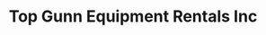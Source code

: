 ---
title: "Top Gunn Equipment Rentals Inc"
url: /austin/top-gunn-equipment-rentals-inc/
shop: tools
---